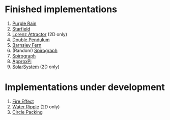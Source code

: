 # Finished implementations

1. [Purple Rain](https://www.youtube.com/watch?v=KkyIDI6rQJI)
2. [Starfield](https://www.youtube.com/watch?v=17WoOqgXsRM)
3. [Lorenz Attractor](https://www.youtube.com/watch?v=f0lkz2gSsIk) (2D only)
4. [Double Pendulum](https://www.youtube.com/watch?v=uWzPe_S-RVE)
5. [Barnsley Fern](https://www.youtube.com/watch?v=JFugGF1URNo)
6. (Random) [Spirograph](https://www.youtube.com/watch?v=0dwJ-bkJwDI)
7. [Spirograph](https://www.youtube.com/watch?v=0dwJ-bkJwDI)
8. [ApproxPi](https://www.youtube.com/watch?v=5cNnf_7e92Q)
9. [SolarSystem](http://thecodingtrain.com/CodingChallenges/007-solarsystemgenerator.html) (2D only)

# Implementations under development

1. [Fire Effect](https://www.youtube.com/watch?v=X0kjv0MozuY)
2. [Water Ripple](https://www.youtube.com/watch?v=BZUdGqeOD0w) (2D only)
3. [Circle Packing](https://www.youtube.com/watch?v=QHEQuoIKgNE)
